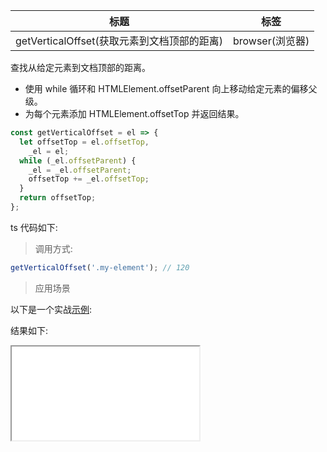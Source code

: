 | 标题                                        | 标签            |
| ------------------------------------------- | --------------- |
| getVerticalOffset(获取元素到文档顶部的距离) | browser(浏览器) |

查找从给定元素到文档顶部的距离。

- 使用 while 循环和 HTMLElement.offsetParent 向上移动给定元素的偏移父级。
- 为每个元素添加 HTMLElement.offsetTop 并返回结果。

```js
const getVerticalOffset = el => {
  let offsetTop = el.offsetTop,
    _el = el;
  while (_el.offsetParent) {
    _el = _el.offsetParent;
    offsetTop += _el.offsetTop;
  }
  return offsetTop;
};
```

ts 代码如下:

<div class="code-editor" data-url="codes/javascript/ts/get-vertical-offset.ts" data-language="typescript"></div>

> 调用方式:

```js
getVerticalOffset('.my-element'); // 120
```

> 应用场景

以下是一个实战<a href="codes/javascript/html/get-vertical-offset.html" target="_blank" rel="noopener noreferrer">示例</a>:

<div class="code-editor" data-url="codes/javascript/html/get-vertical-offset.html" data-language="html"></div>

结果如下:

<iframe src="codes/javascript/html/get-vertical-offset.html"></iframe>
